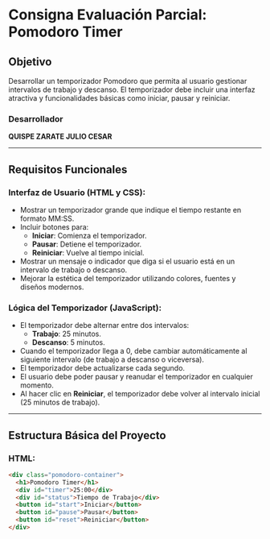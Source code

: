 # Consigna Evaluación Parcial: Pomodoro Timer

## Objetivo
Desarrollar un temporizador Pomodoro que permita al usuario gestionar intervalos de trabajo y descanso. El temporizador debe incluir una interfaz atractiva y funcionalidades básicas como iniciar, pausar y reiniciar.

### **Desarrollador**
**QUISPE ZARATE JULIO CESAR**

---

## Requisitos Funcionales

### Interfaz de Usuario (HTML y CSS):
- Mostrar un temporizador grande que indique el tiempo restante en formato MM:SS.
- Incluir botones para:
  - **Iniciar**: Comienza el temporizador.
  - **Pausar**: Detiene el temporizador.
  - **Reiniciar**: Vuelve al tiempo inicial.
- Mostrar un mensaje o indicador que diga si el usuario está en un intervalo de trabajo o descanso.
- Mejorar la estética del temporizador utilizando colores, fuentes y diseños modernos.

### Lógica del Temporizador (JavaScript):
- El temporizador debe alternar entre dos intervalos:
  - **Trabajo**: 25 minutos.
  - **Descanso**: 5 minutos.
- Cuando el temporizador llega a 0, debe cambiar automáticamente al siguiente intervalo (de trabajo a descanso o viceversa).
- El temporizador debe actualizarse cada segundo.
- El usuario debe poder pausar y reanudar el temporizador en cualquier momento.
- Al hacer clic en **Reiniciar**, el temporizador debe volver al intervalo inicial (25 minutos de trabajo).

---

## Estructura Básica del Proyecto

### HTML:
```html
<div class="pomodoro-container">
  <h1>Pomodoro Timer</h1>
  <div id="timer">25:00</div>
  <div id="status">Tiempo de Trabajo</div>
  <button id="start">Iniciar</button>
  <button id="pause">Pausar</button>
  <button id="reset">Reiniciar</button>
</div>
